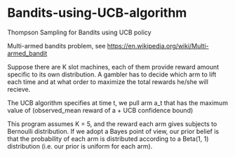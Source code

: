 # Bandits-using-UCB-algorithm
Thompson Sampling for Bandits using UCB policy

Multi-armed bandits problem, see https://en.wikipedia.org/wiki/Multi-armed_bandit 

Suppose there are K slot machines, each of them provide reward amount specific to its own distribution. A gambler has to decide which arm to lift each time and at what order to maximize the total rewards he/she will recieve.

The UCB algorithm specifies at time t, we pull arm a_t that has the maximum value of (observed_mean reward of a + UCB confidence bound)

This program assumes K = 5, and the reward each arm gives subjects to Bernoulli distribution.  If we adopt a Bayes point of view, our prior belief is that the probability of each arm is distributed according to a Beta(1, 1) distribution (i.e. our prior is uniform for each arm).



